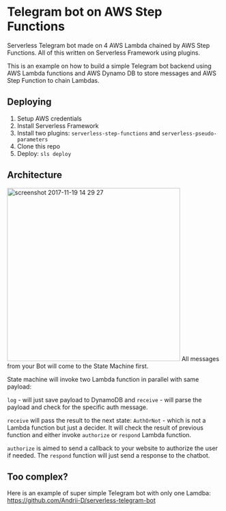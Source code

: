 # Telegram bot on AWS Step Functions
Serverless Telegram bot made on 4 AWS Lambda chained by AWS Step Functions. All of this written on Serverless Framework using plugins.

This is an example on how to build a simple Telegram bot backend using AWS Lambda functions and AWS Dynamo DB to store messages and AWS Step Function to chain Lambdas.

## Deploying

1. Setup AWS credentials
2. Install Serverless Framework
3. Install two plugins: `serverless-step-functions` and `serverless-pseudo-parameters`
4. Clone this repo
5. Deploy: `sls deploy`

## Architecture
<img width="405" alt="screenshot 2017-11-19 14 29 27" src="https://user-images.githubusercontent.com/9039044/32990843-51680646-cd39-11e7-91b4-3d85b540115e.png">
All messages from your Bot will come to the State Machine first.

State machine will invoke two Lambda function in parallel with same payload:

`log` - will just save payload to DynamoDB and `receive` - will parse the payload and check for the specific auth message.

`receive` will pass the result to the next state: `AuthOrNot` - which is not a Lambda function but just a decider. It will check the result of previous function and either invoke `authorize` or `respond` Lambda function.

`authorize` is aimed to send a callback to your website to authorize the user if needed. The `respond` function will just send a response to the chatbot.

## Too complex?
Here is an example of super simple Telegram bot with only one Lamdba: https://github.com/Andrii-D/serverless-telegram-bot
